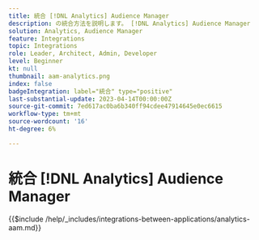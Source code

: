 ```yaml
---
title: 統合 [!DNL Analytics] Audience Manager
description: の統合方法を説明します。 [!DNL Analytics] Audience Manager
solution: Analytics, Audience Manager
feature: Integrations
topic: Integrations
role: Leader, Architect, Admin, Developer
level: Beginner
kt: null
thumbnail: aam-analytics.png
index: false
badgeIntegration: label="統合" type="positive"
last-substantial-update: 2023-04-14T00:00:00Z
source-git-commit: 7ed617ac0ba6b340ff94cdee47914645e0ec6615
workflow-type: tm+mt
source-wordcount: '16'
ht-degree: 6%

---
```



# 統合 [!DNL Analytics] Audience Manager

{{$include /help/_includes/integrations-between-applications/analytics-aam.md}}
